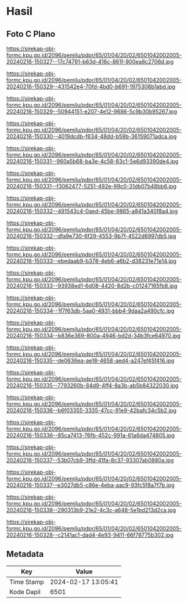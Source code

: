 # Hasil

## Foto C Plano

https://sirekap-obj-formc.kpu.go.id/2096/pemilu/pdpr/65/01/04/20/02/6501042002005-20240216-150327--17c74791-b63d-416c-861f-900ea8c2706d.jpg

https://sirekap-obj-formc.kpu.go.id/2096/pemilu/pdpr/65/01/04/20/02/6501042002005-20240216-150329--431542e4-70fd-4bd0-b691-1975308b1abd.jpg

https://sirekap-obj-formc.kpu.go.id/2096/pemilu/pdpr/65/01/04/20/02/6501042002005-20240216-150329--50944151-e207-4e12-9686-5c9b30b95267.jpg

https://sirekap-obj-formc.kpu.go.id/2096/pemilu/pdpr/65/01/04/20/02/6501042002005-20240216-150330--4019dcdb-f634-48dd-b59b-36159071adca.jpg

https://sirekap-obj-formc.kpu.go.id/2096/pemilu/pdpr/65/01/04/20/02/6501042002005-20240216-150331--960a5b68-ba3e-4c58-83c1-5e6d93390de4.jpg

https://sirekap-obj-formc.kpu.go.id/2096/pemilu/pdpr/65/01/04/20/02/6501042002005-20240216-150331--f3062477-5251-492e-99c0-31db07b48bb6.jpg

https://sirekap-obj-formc.kpu.go.id/2096/pemilu/pdpr/65/01/04/20/02/6501042002005-20240216-150332--491543c4-0aed-45be-9865-a841a340f8a4.jpg

https://sirekap-obj-formc.kpu.go.id/2096/pemilu/pdpr/65/01/04/20/02/6501042002005-20240216-150332--dfa9e730-6f29-4553-9b7f-4522d6997db5.jpg

https://sirekap-obj-formc.kpu.go.id/2096/pemilu/pdpr/65/01/04/20/02/6501042002005-20240216-150333--ebedaab9-b378-4eb6-a6b2-d38231e71e14.jpg

https://sirekap-obj-formc.kpu.go.id/2096/pemilu/pdpr/65/01/04/20/02/6501042002005-20240216-150333--93938ed1-6d08-4420-8d2b-c01247165fb8.jpg

https://sirekap-obj-formc.kpu.go.id/2096/pemilu/pdpr/65/01/04/20/02/6501042002005-20240216-150334--1f7f63db-5aa0-4931-bbb4-9daa2a490cfc.jpg

https://sirekap-obj-formc.kpu.go.id/2096/pemilu/pdpr/65/01/04/20/02/6501042002005-20240216-150334--b836e369-800a-4946-bd2d-34b3fce64970.jpg

https://sirekap-obj-formc.kpu.go.id/2096/pemilu/pdpr/65/01/04/20/02/6501042002005-20240216-150335--de0636ea-ae18-4658-aed4-a247ef45f416.jpg

https://sirekap-obj-formc.kpu.go.id/2096/pemilu/pdpr/65/01/04/20/02/6501042002005-20240216-150335--7793260b-84d9-4ff4-8a3b-ab5b84322030.jpg

https://sirekap-obj-formc.kpu.go.id/2096/pemilu/pdpr/65/01/04/20/02/6501042002005-20240216-150336--b6f03355-3335-47cc-91e9-42bafc34c5b2.jpg

https://sirekap-obj-formc.kpu.go.id/2096/pemilu/pdpr/65/01/04/20/02/6501042002005-20240216-150336--85ca7413-76fb-452c-991a-61a6da474805.jpg

https://sirekap-obj-formc.kpu.go.id/2096/pemilu/pdpr/65/01/04/20/02/6501042002005-20240216-150337--53b07cb9-3ffd-41fa-8c37-93307ab0880a.jpg

https://sirekap-obj-formc.kpu.go.id/2096/pemilu/pdpr/65/01/04/20/02/6501042002005-20240216-150337--e3027db5-c86e-4eba-aac9-93fc5f8a7f7b.jpg

https://sirekap-obj-formc.kpu.go.id/2096/pemilu/pdpr/65/01/04/20/02/6501042002005-20240216-150338--290313b9-21e2-4c3c-a648-5e1bd213d2ca.jpg

https://sirekap-obj-formc.kpu.go.id/2096/pemilu/pdpr/65/01/04/20/02/6501042002005-20240216-150328--c2141ac1-dad4-4e93-9411-66f78775b302.jpg


## Metadata

| Key        | Value               |
| ---------- | ------------------- |
| Time Stamp | 2024-02-17 13:05:41 |
| Kode Dapil | 6501                |



